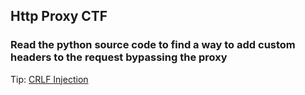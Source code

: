 ## **Http Proxy CTF**

### Read the python source code to find a way to add custom headers to the request bypassing the proxy

Tip: <a href="https://owasp.org/www-community/vulnerabilities/CRLF_Injection">CRLF Injection</a>